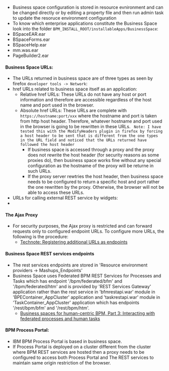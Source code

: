 * Business space configuration is stored in resource evnironment and can be changed directly or by editing a property file and then run admin task to update the resoruce environment configuration
* To know which enterprise applications constitute the Business Space look into the folder `BPM_INSTALL_ROOT/installableApps/BusinessSpace`:
 * BSpaceEAR.ear
 * BSpaceForms.ear
 * BSpaceHelp.ear
 * mm.was.ear
 * PageBuilder2.ear

#### Business Space URLs:
* The URLs returned in business space are of three types as seen by firefox `developer tools -> Network`:
 * href URLs related to business space itself as an application:
    * Relative href URLs: These URLs do not have any host or port information and therefore are accessible regardless of the host name and port used in the browser. 
    * Absolute href URLs: These URLs are complete with `https://hostname:port/xxx` where the hostname and port is taken from http host header.  Therefore, whatever hostname and port used in the browser is going to be rewritten in these URLs. ` Note: I have tested this with the ModifyHeaders plugin in firefox by forcing a host header to be sent that is different from the one types in the URL field and noticed that the URLs returned have followed the host header`
      * If business space is accessed through a proxy and the proxy does not rewrite the host header (for security reasons as some proxies do), then business space works fine without any special configuration as the hostname of the proxy will be returne in such URLs.
      * If the proxy server rewtries the host header, then business space needs to be configured to return a specific host and port rather the one rewritten by the proxy.  Otherwise, the browser will not be able to access these URLs.  
 * URLs for calling external REST service by widgets:
 * 


#### The Ajax Proxy
* For security purposes, the Ajax proxy is restricted and can forward requests only to configured endpoint URLs.  To configure more URLs, the following is the procedure:
  * [Technote: Registering additional URLs as endpoints](http://www-01.ibm.com/support/docview.wss?uid=swg21570464)

#### Business Space REST services endpoints
* The rest services endpoints are stored in 'Resource environment providers -> Mashups_Endpoints' 
* Business Space uses Federated BPM REST Services for Processes and Tasks which has endpoint '/bpm/federated/bfm' and '/bpm/federated/htm' and is provided by 'REST Services Gateway' application rather than the rest service in 'bfmrestapi.war' module in 'BPEContainer_AppCluster' application and 'taskrestapi.war' module in 'TaskContainer_AppCluster' application which has endpoints '/rest/bpm/bfm' and '/rest/bpm/htm'.
  * [Business spaces for human-centric BPM, Part 3: Interacting with federated processes and human tasks](http://www.ibm.com/developerworks/websphere/bpmjournal/1106_baader/1106_baader.html)

#### BPM Process Portal:
* IBM BPM Process Portal is based in business space.
* If Process Portal is deployed on a cluster different from the cluster where BPM REST services are hosted then a proxy needs to be configured to access both Process Portal and The REST services to maintain same origin restriction of the browser.
